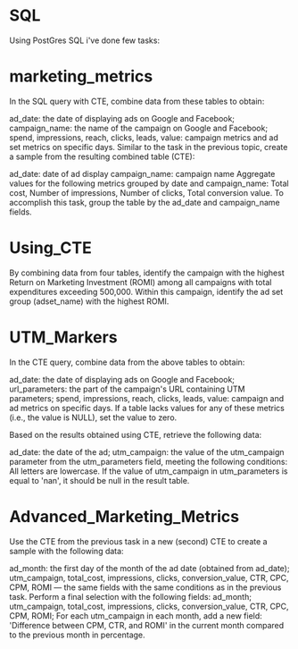 # SQL
Using PostGres SQL i've done few tasks:

# marketing_metrics
In the SQL query with CTE, combine data from these tables to obtain:

ad_date: the date of displaying ads on Google and Facebook;
campaign_name: the name of the campaign on Google and Facebook;
spend, impressions, reach, clicks, leads, value: campaign metrics and ad set metrics on specific days.
Similar to the task in the previous topic, create a sample from the resulting combined table (CTE):

ad_date: date of ad display
campaign_name: campaign name
Aggregate values for the following metrics grouped by date and campaign_name:
Total cost,
Number of impressions,
Number of clicks,
Total conversion value.
To accomplish this task, group the table by the ad_date and campaign_name fields.

# Using_CTE
By combining data from four tables, identify the campaign with the highest Return on Marketing Investment (ROMI) among all campaigns with total expenditures exceeding 500,000. 
Within this campaign, identify the ad set group (adset_name) with the highest ROMI.

# UTM_Markers
In the CTE query, combine data from the above tables to obtain:

ad_date: the date of displaying ads on Google and Facebook;
url_parameters: the part of the campaign's URL containing UTM parameters;
spend, impressions, reach, clicks, leads, value: campaign and ad metrics on specific days. If a table lacks values for any of these metrics (i.e., the value is NULL), set the value to zero.

Based on the results obtained using CTE, retrieve the following data:

ad_date: the date of the ad;
utm_campaign: the value of the utm_campaign parameter from the utm_parameters field, meeting the following conditions:
All letters are lowercase.
If the value of utm_campaign in utm_parameters is equal to 'nan', it should be null in the result table.

# Advanced_Marketing_Metrics
Use the CTE from the previous task in a new (second) CTE to create a sample with the following data:

ad_month: the first day of the month of the ad date (obtained from ad_date);
utm_campaign, total_cost, impressions, clicks, conversion_value, CTR, CPC, CPM, ROMI — the same fields with the same conditions as in the previous task.
Perform a final selection with the following fields:
ad_month;
utm_campaign, total_cost, impressions, clicks, conversion_value, CTR, CPC, CPM, ROMI;
For each utm_campaign in each month, add a new field: 'Difference between CPM, CTR, and ROMI' in the current month compared to the previous month in percentage.
